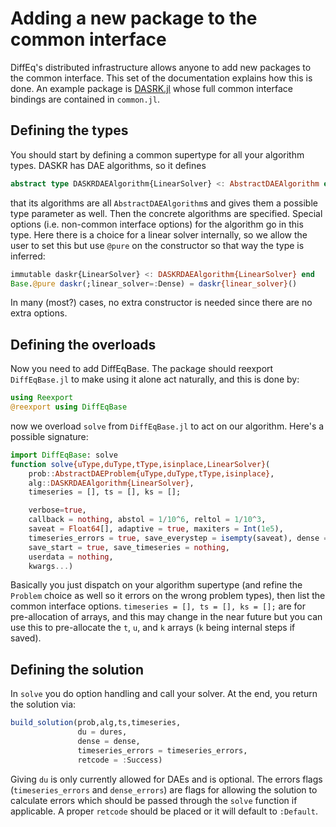 # Adding a new package to the common interface

DiffEq's distributed infrastructure allows anyone to add new packages to the
common interface. This set of the documentation explains how this is done.
An example package is [DASRK.jl](https://github.com/JuliaDiffEq/DASKR.jl/blob/master/src/common.jl)
whose full common interface bindings are contained in `common.jl`.

## Defining the types

You should start by defining a common supertype for all your algorithm types.
DASKR has DAE algorithms, so it defines

```julia
abstract type DASKRDAEAlgorithm{LinearSolver} <: AbstractDAEAlgorithm end
```

that its algorithms are all `AbstractDAEAlgorithm`s and gives them a possible
type parameter as well. Then the concrete algorithms are specified. Special
options (i.e. non-common interface options) for the algorithm go in this type.
Here there is a choice for a linear solver internally, so we allow the user
to set this but use `@pure` on the constructor so that way the type is inferred:

```julia
immutable daskr{LinearSolver} <: DASKRDAEAlgorithm{LinearSolver} end
Base.@pure daskr(;linear_solver=:Dense) = daskr{linear_solver}()
```

In many (most?) cases, no extra constructor is needed since there are no
extra options.

## Defining the overloads

Now you need to add DiffEqBase. The package should reexport `DiffEqBase.jl` to
make using it alone act naturally, and this is done by:

```julia
using Reexport
@reexport using DiffEqBase
```

now we overload `solve` from `DiffEqBase.jl` to act on our algorithm. Here's a
possible signature:

```julia
import DiffEqBase: solve
function solve{uType,duType,tType,isinplace,LinearSolver}(
    prob::AbstractDAEProblem{uType,duType,tType,isinplace},
    alg::DASKRDAEAlgorithm{LinearSolver},
    timeseries = [], ts = [], ks = [];

    verbose=true,
    callback = nothing, abstol = 1/10^6, reltol = 1/10^3,
    saveat = Float64[], adaptive = true, maxiters = Int(1e5),
    timeseries_errors = true, save_everystep = isempty(saveat), dense = save_everystep,
    save_start = true, save_timeseries = nothing,
    userdata = nothing,
    kwargs...)
```

Basically you just dispatch on your algorithm supertype (and refine the `Problem`
choice as well so it errors on the wrong problem types), then list the common
interface options. `timeseries = [], ts = [], ks = [];` are for pre-allocation
of arrays, and this may change in the near future but you can use this to pre-allocate
the `t`, `u`, and `k` arrays (`k` being internal steps if saved).

## Defining the solution

In `solve` you do option handling and call your solver. At the end, you return
the solution via:

```julia
build_solution(prob,alg,ts,timeseries,
               du = dures,
               dense = dense,
               timeseries_errors = timeseries_errors,
               retcode = :Success)
```

Giving `du` is only currently allowed for DAEs and is optional. The errors
flags (`timeseries_errors` and `dense_errors`) are flags for allowing the solution
to calculate errors which should be passed through the `solve` function if
applicable. A proper `retcode` should be placed or it will default to `:Default`.
